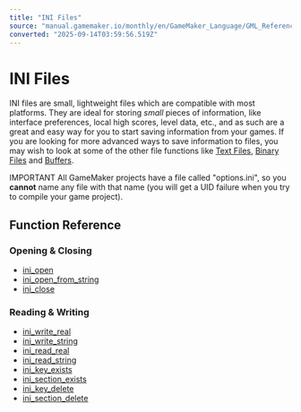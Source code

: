 ```yaml
---
title: "INI Files"
source: "manual.gamemaker.io/monthly/en/GameMaker_Language/GML_Reference/File_Handling/Ini_Files/Ini_Files.htm"
converted: "2025-09-14T03:59:56.519Z"
---
```


# INI Files

INI files are small, lightweight files which are compatible with most platforms. They are ideal for storing _small_ pieces of information, like interface preferences, local high scores, level data, etc., and as such are a great and easy way for you to start saving information from your games. If you are looking for more advanced ways to save information to files, you may wish to look at some of the other file functions like [Text Files](../Text_Files/Text_Files.md), [Binary Files](../Binary_Files/Binary_Files.md) and [Buffers](../../Buffers/Buffers.md).

IMPORTANT All GameMaker projects have a file called "options.ini", so you **cannot** name any file with that name (you will get a UID failure when you try to compile your game project).

## Function Reference

### Opening & Closing

-   [ini\_open](ini_open.md)
-   [ini\_open\_from\_string](ini_open_from_string.md)
-   [ini\_close](ini_close.md)

### Reading & Writing

-   [ini\_write\_real](ini_write_real.md)
-   [ini\_write\_string](ini_write_string.md)
-   [ini\_read\_real](ini_read_real.md)
-   [ini\_read\_string](ini_read_string.md)
-   [ini\_key\_exists](ini_key_exists.md)
-   [ini\_section\_exists](ini_section_exists.md)
-   [ini\_key\_delete](ini_key_delete.md)
-   [ini\_section\_delete](ini_section_delete.md)